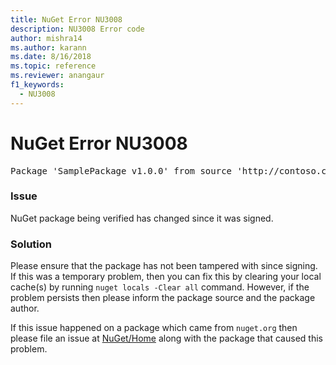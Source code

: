 ```yaml
---
title: NuGet Error NU3008
description: NU3008 Error code
author: mishra14
ms.author: karann
ms.date: 8/16/2018
ms.topic: reference
ms.reviewer: anangaur
f1_keywords: 
  - NU3008
---
```


# NuGet Error NU3008

<pre>Package 'SamplePackage v1.0.0' from source 'http://contoso.com/index.json': The package integrity check failed.</pre>

### Issue

NuGet package being verified has changed since it was signed.


### Solution

Please ensure that the package has not been tampered with since signing. If this was a temporary problem, then you can fix this by clearing your local cache(s) by running `nuget locals -Clear all` command. However, if the problem persists then please inform the package source and the package author.

If this issue happened on a package which came from `nuget.org` then please file an issue at [NuGet/Home](https://github.com/NuGet/Home/issues) along with the package that caused this problem.


